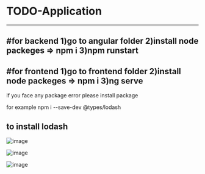 # TODO-Application

--------------------------------------------------------------
#for backend
1)go to angular folder 
2)install node packeges  => npm i
3)npm runstart 
--------------------------------------------------------------
#for frontend
1)go to frontend folder
2)install node packeges => npm i
3)ng serve
--------------------------------------------------------------
if you face any package error 
please install package

for example 
npm i --save-dev @types/lodash

to install lodash
--------------------------------------------------------------

![image](https://user-images.githubusercontent.com/59663260/229498996-e4634e63-7661-4c9a-8bed-bca1bb5ec13c.png)


![image](https://user-images.githubusercontent.com/59663260/229498954-d2a92cf5-0a27-4094-902b-215ddc9ed73a.png)


![image](https://user-images.githubusercontent.com/59663260/229499603-b560a42b-8fbc-4862-96fd-5facbf698db3.png)

